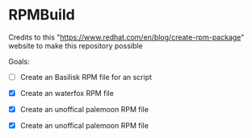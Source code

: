 # RPMBuild
Credits to this "https://www.redhat.com/en/blog/create-rpm-package" website to make this repository possible

Goals:
- [ ] Create an Basilisk RPM file for an script
- [X] Create an waterfox RPM file
- [X] Create an unoffical palemoon RPM file
- [X] Create an unoffical palemoon RPM file

